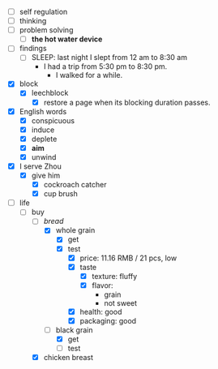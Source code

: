 - [ ] self regulation
- [ ] thinking
- [ ] problem solving
    - [ ] **the hot water device** 
- [ ] findings
    - [ ] SLEEP: last night I slept from 12 am to 8:30 am
        - I had a trip from 5:30 pm to 8:30 pm.
            - I walked for a while.
- [x] block
    - [x] leechblock
        - [x] restore a page when its blocking duration passes.
- [x] English words
    - [x] conspicuous
    - [x] induce
    - [x] deplete
    - [x] **aim**
    - [x] unwind
- [x] I serve Zhou
    - [x] give him
        - [x] cockroach catcher
        - [x] cup brush
- [ ] life
    - [ ] buy 
        - [ ] *bread*
            - [x] whole grain
                - [x] get
                - [x] test
                    - [x] price: 11.16 RMB / 21 pcs, low
                    - [x] taste
                        - [x] texture: fluffy
                        - [x] flavor:
                            - grain
                            - not sweet
                    - [x] health: good
                    - [x] packaging: good
            - [ ] black grain
                - [x] get
                - [ ] test
        - [x] chicken breast